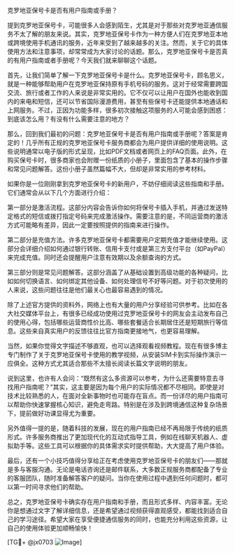 克罗地亚保号卡是否有用户指南或手册？

提到克罗地亚保号卡，可能很多人会感到陌生，尤其是对于那些对克罗地亚通信服务不太了解的朋友来说。其实，克罗地亚保号卡作为一种方便人们在克罗地亚本地或跨境使用手机通讯的服务，近年来受到了越来越多的关注。然而，关于它的具体使用方法和注意事项，却常常成为大家讨论的话题。那么，克罗地亚保号卡是否真的有用户指南或者手册呢？今天我们就来聊聊这个话题。

首先，让我们简单了解一下克罗地亚保号卡是什么。克罗地亚保号卡，顾名思义，就是一种能够帮助用户在克罗地亚保持原有手机号码的服务。这对于经常需要跨国交流、旅行或者工作的人来说是非常实用的。它不仅可以让用户在国外也能收到国内的来电和短信，还可以节省国际漫游费用，甚至有些保号卡还能提供本地通话和上网服务。不过，正因为功能多样，很多初次接触这项服务的人可能会感到困惑：到底该怎么用？有没有什么需要注意的地方？

那么，回到我们最初的问题：克罗地亚保号卡是否有用户指南或手册呢？答案是肯定的！几乎所有正规的克罗地亚保号卡服务商都会为用户提供详细的使用说明。这些说明通常以电子版的形式呈现，比如PDF文档或者网页上的FAQ页面。此外，在购买保号卡时，很多商家也会附赠一份纸质的小册子，里面包含了基本的操作步骤和常见问题解答。这份小册子虽然篇幅不大，但却是非常实用的参考材料。

如果你是一位刚刚拿到克罗地亚保号卡的新用户，不妨仔细阅读这些指南和手册。它们通常会从以下几个方面进行介绍：

第一部分是激活流程。这部分内容会告诉你如何将保号卡插入手机，并通过发送特定格式的短信或拨打指定号码来完成激活操作。需要注意的是，不同运营商的激活方式可能略有差异，因此一定要按照提供的指南来进行操作。

第二部分是充值方法。许多克罗地亚保号卡都需要用户定期充值才能继续使用。这部分会详细介绍如何通过银行转账、信用卡支付或是第三方支付平台（如PayPal）来完成充值。同时还会提醒用户注意有效期以及余额查询的方式。

第三部分则是常见问题解答。这部分涵盖了从基础设置到高级功能的各种疑问，比如如何切换语言、如何绑定其他设备、如何处理信号不好等问题。对于初次使用的人来说，这些问题往往是他们最关心也最容易遇到的情况。

除了上述官方提供的资料外，网络上也有大量的用户分享经验可供参考。比如在各大社交媒体平台上，有很多已经成功使用过克罗地亚保号卡的网友会主动发布自己的使用心得，包括哪些运营商性价比高、哪些套餐适合长期居住还是短期旅行等信息。这些来自真实用户的反馈往往比官方指南更接地气，也更容易理解。

当然，如果你觉得文字描述不够直观，也可以选择观看视频教程。现在有很多博主专门制作了关于克罗地亚保号卡使用的教学视频，从安装SIM卡到实际操作演示一应俱全。这种方式尤其适合那些不太擅长阅读长篇文字说明的朋友。

说到这里，也许有人会问：“既然有这么多资源可以参考，为什么还需要特意去寻找用户指南呢？”其实，这主要是因为每个用户的实际情况都不尽相同。即使是对技术比较熟悉的人，在面对全新事物时也可能存在盲点。而一份详尽的用户指南可以帮助你快速掌握核心知识，避免走弯路。特别是在涉及到跨境通信这种复杂场景下，提前做好功课显得尤为重要。

另外值得一提的是，随着科技的发展，现在的用户指南已经不再局限于传统的纸质形式。许多服务商推出了更加现代化的互动式指导工具，例如在线聊天机器人、虚拟助手等。这些工具可以根据你的具体需求实时提供帮助，大大提高了用户体验。

最后，还有一个小技巧值得分享给正在考虑使用克罗地亚保号卡的朋友们——那就是多与客服沟通。无论是电话咨询还是邮件联系，大多数正规服务商都配备了专业的客服团队，随时准备解答客户的疑问。当你在使用过程中遇到任何问题时，都可以第一时间寻求他们的帮助。

总之，克罗地亚保号卡确实存在用户指南和手册，而且形式多样、内容丰富。无论你是想通过文字了解详细信息，还是希望通过视频获得直观感受，都能找到适合自己的学习途径。希望大家在享受便捷通信服务的同时，也能充分利用这些资源，让自己的使用体验更加顺畅愉快！

[TG💪+ @jx0703 ![Image](https://github.com/user-attachments/assets/dbca1d08-cadb-493c-b0ec-ad6f7a83f270)]